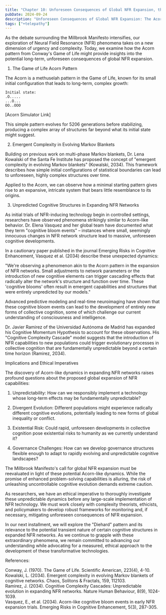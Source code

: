 ```yaml
---
title: "Chapter 10: Unforeseen Consequences of Global NFR Expansion, the Acorn Model"
pubDate: 2024-09-24
description: "Unforeseen Consequences of Global NFR Expansion: The Acorn Model"
tags: ["+telepathy"]
---
```


As the debate surrounding the Millbrook Manifesto intensifies, our exploration of Neural Field Resonance (NFR) phenomena takes on a new dimension of urgency and complexity. Today, we examine how the Acorn pattern from Conway's Game of Life might provide insights into the potential long-term, unforeseen consequences of global NFR expansion.

1. The Game of Life Acorn Pattern

The Acorn is a methuselah pattern in the Game of Life, known for its small initial configuration that leads to long-term, complex growth:

```
Initial state:
.O.....
...O...
OO..OOO
```

[Acorn Simulator Link]

This simple pattern evolves for 5206 generations before stabilizing, producing a complex array of structures far beyond what its initial state might suggest.

2. Emergent Complexity in Evolving Markov Blankets

Building on previous work on multi-phase Markov blankets, Dr. Lena Kowalski of the Santa Fe Institute has proposed the concept of "emergent complexity in evolving Markov blankets" (Kowalski, 2034). This framework describes how simple initial configurations of statistical boundaries can lead to unforeseen, highly complex structures over time.

Applied to the Acorn, we can observe how a minimal starting pattern gives rise to an expansive, intricate system that bears little resemblance to its origins.

3. Unpredicted Cognitive Structures in Expanding NFR Networks

As initial trials of NFR-inducing technology begin in controlled settings, researchers have observed phenomena strikingly similar to Acorn-like behavior. Dr. Elena Vasquez and her global team have documented what they term "cognitive bloom events" – instances where small, seemingly innocuous changes in NFR network structure lead to massive, unforeseen cognitive developments.

In a cautionary paper published in the journal Emerging Risks in Cognitive Enhancement, Vasquez et al. (2034) describe these unexpected dynamics:

"We're observing a phenomenon akin to the Acorn pattern in the expansion of NFR networks. Small adjustments to network parameters or the introduction of new cognitive elements can trigger cascading effects that radically alter the network's structure and function over time. These 'cognitive blooms' often result in emergent capabilities and structures that were entirely unpredicted by our models."

Advanced predictive modeling and real-time neuroimaging have shown that these cognitive bloom events can lead to the development of entirely new forms of collective cognition, some of which challenge our current understanding of consciousness and intelligence.

Dr. Javier Ramirez of the Universidad Autónoma de Madrid has expanded his Cognitive Momentum Hypothesis to account for these observations. His "Cognitive Complexity Cascade" model suggests that the introduction of NFR capabilities to new populations could trigger evolutionary processes in collective cognition that are fundamentally unpredictable beyond a certain time horizon (Ramirez, 2034).

Implications and Ethical Imperatives

The discovery of Acorn-like dynamics in expanding NFR networks raises profound questions about the proposed global expansion of NFR capabilities:

1. Unpredictability: How can we responsibly implement a technology whose long-term effects may be fundamentally unpredictable?

2. Divergent Evolution: Different populations might experience radically different cognitive evolutions, potentially leading to new forms of global inequality or conflict.

3. Existential Risk: Could rapid, unforeseen developments in collective cognition pose existential risks to humanity as we currently understand it?

4. Governance Challenges: How can we develop governance structures flexible enough to adapt to rapidly evolving and unpredictable cognitive landscapes?

The Millbrook Manifesto's call for global NFR expansion must be reevaluated in light of these potential Acorn-like dynamics. While the promise of enhanced problem-solving capabilities is alluring, the risk of unleashing uncontrollable cognitive evolution demands extreme caution.

As researchers, we have an ethical imperative to thoroughly investigate these unpredictable dynamics before any large-scale implementation of NFR technology. We must work closely with complexity theorists, ethicists, and policymakers to develop robust frameworks for monitoring and, if necessary, mitigating unforeseen consequences of NFR expansion.

In our next installment, we will explore the "Diehard" pattern and its relevance to the potential transient nature of certain cognitive structures in expanded NFR networks. As we continue to grapple with these extraordinary phenomena, we remain committed to advancing our understanding while advocating for a measured, ethical approach to the development of these transformative technologies.

References:

Conway, J. (1970). The Game of Life. Scientific American, 223(4), 4-10.  
Kowalski, L. (2034). Emergent complexity in evolving Markov blankets of cognitive networks. Chaos, Solitons & Fractals, 159, 112103.  
Ramirez, J. (2034). Cognitive Complexity Cascades: Unpredictable evolution in expanding NFR networks. Nature Human Behaviour, 8(9), 1024-1039.  
Vasquez, E., et al. (2034). Acorn-like cognitive bloom events in early NFR expansion trials. Emerging Risks in Cognitive Enhancement, 5(3), 287-305.